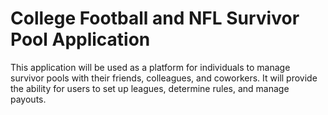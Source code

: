 # College Football and NFL Survivor Pool Application

This application will be used as a platform for individuals to manage survivor pools with their friends, colleagues, and coworkers. It will provide the ability for users to set up leagues, determine rules, and manage payouts.